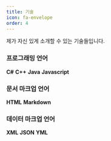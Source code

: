 ```yaml
---
title: 기술
icon: fa-envelope
order: 4
---
```

제가 자신 있게 소개할 수 있는 기술들입니다.

### 프로그래밍 언어
**C#** **C++** **Java** **Javascript** 

### 문서 마크업 언어
**HTML** **Markdown**

### 데이터 마크업 언어
**XML** **JSON** **YML**